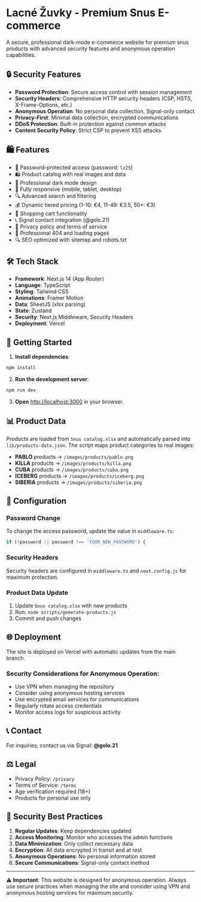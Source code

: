 # Lacné Žuvky - Premium Snus E-commerce

A secure, professional dark-mode e-commerce website for premium snus products with advanced security features and anonymous operation capabilities.

## 🔒 Security Features

- **Password Protection**: Secure access control with session management
- **Security Headers**: Comprehensive HTTP security headers (CSP, HSTS, X-Frame-Options, etc.)
- **Anonymous Operation**: No personal data collection, Signal-only contact
- **Privacy-First**: Minimal data collection, encrypted communications
- **DDoS Protection**: Built-in protection against common attacks
- **Content Security Policy**: Strict CSP to prevent XSS attacks

## 🛍️ Features

- 🔐 Password-protected access (password: `lz25`)
- 🛍️ Product catalog with real images and data
- 🎨 Professional dark mode design
- 📱 Fully responsive (mobile, tablet, desktop)
- 🔍 Advanced search and filtering
- 💰 Dynamic tiered pricing (1-10: €4, 11-49: €3.5, 50+: €3)
- 🛒 Shopping cart functionality
- 📞 Signal contact integration (@golo.21)
- 📄 Privacy policy and terms of service
- 🚫 Professional 404 and loading pages
- 🔍 SEO optimized with sitemap and robots.txt

## 🛠️ Tech Stack

- **Framework**: Next.js 14 (App Router)
- **Language**: TypeScript
- **Styling**: Tailwind CSS
- **Animations**: Framer Motion
- **Data**: SheetJS (xlsx parsing)
- **State**: Zustand
- **Security**: Next.js Middleware, Security Headers
- **Deployment**: Vercel

## 🚀 Getting Started

1. **Install dependencies**:
```bash
npm install
```

2. **Run the development server**:
```bash
npm run dev
```

3. **Open** [http://localhost:3000](http://localhost:3000) in your browser.

## 📊 Product Data

Products are loaded from `Snus catalog.xlsx` and automatically parsed into `lib/products-data.json`. The script maps product categories to real images:

- **PABLO** products → `/images/products/pablo.png`
- **KILLA** products → `/images/products/killa.png`
- **CUBA** products → `/images/products/cuba.png`
- **ICEBERG** products → `/images/products/iceberg.png`
- **SIBERIA** products → `/images/products/siberia.png`

## 🔧 Configuration

### Password Change
To change the access password, update the value in `middleware.ts`:
```typescript
if (!password || password !== 'YOUR_NEW_PASSWORD') {
```

### Security Headers
Security headers are configured in `middleware.ts` and `next.config.js` for maximum protection.

### Product Data Update
1. Update `Snus catalog.xlsx` with new products
2. Run: `node scripts/generate-products.js`
3. Commit and push changes

## 🌐 Deployment

The site is deployed on Vercel with automatic updates from the main branch.

### Security Considerations for Anonymous Operation:
- Use VPN when managing the repository
- Consider using anonymous hosting services
- Use encrypted email services for communications
- Regularly rotate access credentials
- Monitor access logs for suspicious activity

## 📞 Contact

For inquiries, contact us via Signal: **@golo.21**

## ⚖️ Legal

- Privacy Policy: `/privacy`
- Terms of Service: `/terms`
- Age verification required (18+)
- Products for personal use only

## 🔐 Security Best Practices

1. **Regular Updates**: Keep dependencies updated
2. **Access Monitoring**: Monitor who accesses the admin functions
3. **Data Minimization**: Only collect necessary data
4. **Encryption**: All data encrypted in transit and at rest
5. **Anonymous Operations**: No personal information stored
6. **Secure Communications**: Signal-only contact method

---

**⚠️ Important**: This website is designed for anonymous operation. Always use secure practices when managing the site and consider using VPN and anonymous hosting services for maximum security.